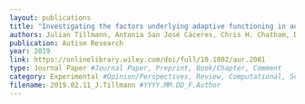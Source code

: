```yaml
---
layout: publications
title: "Investigating the factors underlying adaptive functioning in autism in the EU‐AIMS Longitudinal European Autism Project"
authors: Julian Tillmann, Antonia San José Cáceres, Chris H. Chatham, Daisy Crawley, Rosemary Holt, Bethany Oakley, Tobias Banaschewski, Simon Baron‐Cohen, Sven Bölte, Jan K. Buitelaar, Sarah Durston, Lindsay Ham, Eva Loth, Emily Simonoff, Will Spooren, Declan G. Murphy, Tony Charman, the EU‐AIMS LEAP group
publication: Autism Research
year: 2019
link: https://onlinelibrary.wiley.com/doi/full/10.1002/aur.2081
type: Journal Paper #Journal Paper, Preprint, Book/Chapter, Comment
category: Experimental #Opinion/Perspectives, Review, Computational, Social Cognitive and Affective Neuroscience, Experimental
filename: 2019.02.11_J.Tillmann #YYYY.MM.DD_F.Author
---
```

